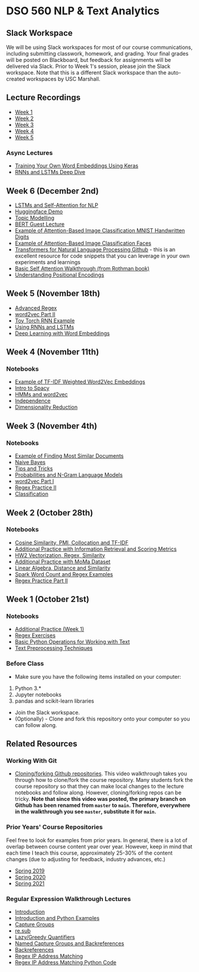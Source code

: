 # DSO 560 NLP & Text Analytics

## Slack Workspace
We will be using Slack workspaces for most of our course communications, including submitting classwork, homework, and grading. Your final grades will be posted on Blackboard, but feedback for assignments will be delivered via Slack. Prior to Week 1's session, please join the Slack workspace. Note that this is a different Slack workspace than the auto-created workspaces by USC Marshall.

## Lecture Recordings

* [Week 1](https://usc.zoom.us/rec/play/i9q72Uol1BqbQw2iyhd9I7C0tSX3KPjWB677-bwhc5i3-bqvp_9xf6YqXg3Mg5eGSW_BUeDEsZewOW2B.9yPxFWnos7QijTmJ)
* [Week 2](https://usc.zoom.us/rec/play/TMQshGcQb6r2YGcsqcOG8-DqEWnGrMLrfEZtCLt4E3eooyFQGchfM9g68qX70MUm10biLeJQA6m5s6ob.8MhTgxKQ15nY4qk6)
* [Week 3](https://usc.zoom.us/rec/share/vSqe6DlTqwzs0Ds9Wwz0KLi7iXXghkXZ65XgVMYL8aswrssbXWW-Gv73S_XIzsrD.atOxC1h988qD3fMc?startTime=1636075860000)
* [Week 4](https://usc.zoom.us/rec/share/mqmq18bajNS_naTmocvEPNPHxbLGikx0NeFutHPIxmVa-cc1wwSGnnlDDSPsNJwK.WsYJfCSEzpt_5J-I?startTime=1636684277000)
* [Week 5](https://usc.zoom.us/rec/share/EjWVPf9SSR3hJ4vHPZ8emZfVJe5Mdq0wAhj0WP4s2zWMLVX-TEuOY8x5pp2jE_GG.m54LnZjuMmGNY4z2?startTime=1637289063000)

### Async Lectures

* [Training Your Own Word Embeddings Using Keras](https://youtu.be/Wp-Wb456kSU)
* [RNNs and LSTMs Deep Dive](https://youtu.be/Bt9zoPMzZZQ)

## Week 6 (December 2nd)
- [LSTMs and Self-Attention for NLP](https://colab.research.google.com/drive/1YJ7nFGIyjuyUaUHcTs6HrMXr2QzUXiDc?usp=sharing)
- [Huggingface Demo](https://colab.research.google.com/drive/1kP0VUyBipYV4WXE4JeDGxlU9uZRl9EjY)
- [Topic Modelling](https://colab.research.google.com/drive/1tnH3a_DtbpMlXUr_X09ezOL2c4ekoNfx?usp=sharing)
- [BERT Guest Lecture](https://docs.google.com/presentation/d/1CTYSvuGGCElHVcpA9hvGlPgOT6p1XHeRyy71UaJkUnM/edit#slide=id.g104fc23bf1f_0_30)
- [Example of Attention-Based Image Classification MNIST Handwritten Digits](https://github.com/ychennay/attention-facial-recognition/blob/master/MNIST%20Class%20Activation%20Heatmap%20Example.ipynb)
- [Example of Attention-Based Image Classification Faces](https://github.com/ychennay/attention-facial-recognition/blob/master/Vanilla%20Self%20Attention.ipynb)
- [Transformers for Natural Language Processing Github](https://github.com/PacktPublishing/Transformers-for-Natural-Language-Processing) - this is an excellent resource for code snippets that you can leverage in your own experiments and learnings
- [Basic Self Attention Walkthrough (from Rothman book)](https://colab.research.google.com/drive/1VKcVEULBPYQ42uwMCcNzczmsGXoSGZt1?usp=sharing)
- [Understanding Positional Encodings](https://colab.research.google.com/drive/1P1-SDViNp3NFVQ9Z6NtDIrSjBH7pVCTP?usp=sharing)

## Week 5 (November 18th)

- [Advanced Regex](https://colab.research.google.com/drive/1KWmT7L9UZZ3GkJWQEDp1r9moT1aF8r8M?usp=sharing)
- [word2vec Part II](https://colab.research.google.com/drive/1_Hht2TlvDT5QFZ-XGUX1LHPJF3A0JUPO?usp=sharing)
- [Toy Torch RNN Example](https://colab.research.google.com/drive/1sZOuotJLZ8ENkZ_EB8BZXoCmS7svnvj3?usp=sharing)
- [Using RNNs and LSTMs](https://colab.research.google.com/drive/1G6bxy1OlHPeVo6zAs8TxvN5du9PHhZQf?usp=sharing)
- [Deep Learning with Word Embeddings](https://colab.research.google.com/drive/1CtQr7n6zp_mDJYpXNRSc3Fqg1JGqN194?usp=sharing)

## Week 4 (November 11th)

### Notebooks
- [Example of TF-IDF Weighted Word2Vec Embeddings](https://colab.research.google.com/drive/1CnN2eGvY4Somcd9gMqj6MZrJahfx-XTx?usp=sharing)
- [Intro to Spacy](https://colab.research.google.com/drive/1mYEIVF--kv6V2JBdNpaKGDmj0UQe0TWF?usp=sharing)
- [HMMs and word2vec](https://colab.research.google.com/drive/1je-7O_CIuRRrbvNabcqJ_oAwKvzu1YlV?usp=sharing)
- [Independence](https://colab.research.google.com/drive/1Pn5vA80ma5meWOH7N-KrhYYFOL956QDM?usp=sharing)
- [Dimensionality Reduction](https://colab.research.google.com/drive/1Q18c1ngdkaGAe4qnAnPJ6qv6tZR7AtSy?usp=sharing)

## Week 3 (November 4th)

### Notebooks
- [Example of Finding Most Similar Documents](https://colab.research.google.com/drive/1fG1T6gMWlL-AQT7bI6TJpLIAHO1G2ESa?usp=sharing)
- [Naive Bayes](https://colab.research.google.com/drive/1J2XfQEafCLQKO4AVVHeqCVg4nyC74E86?usp=sharing)
- [Tips and Tricks](https://colab.research.google.com/drive/1JEj3tF69_B0XSYNyt9Oei4DSxPqVcaad?usp=sharing)
- [Probabilities and N-Gram Language Models](https://colab.research.google.com/drive/11GHEFTywu_uFWFjtecf-mC5PeeXHcEVM?usp=sharing)
- [word2vec Part I](https://colab.research.google.com/drive/1CIAe8e36GTvjw_mytI1_mlFJPqQZU8qB?usp=sharing)
- [Regex Practice II](https://colab.research.google.com/drive/1ejE3FQQ3A98SQGGJWJN6U8JfbNqMBuYm?usp=sharing)
- [Classification](https://colab.research.google.com/drive/1KKJ2kFGXNYiqa8MDtTsLDTJ6cKXCdlJN?usp=sharing)

## Week 2 (October 28th)

### Notebooks
- [Cosine Similarity, PMI, Collocation and TF-IDF](https://colab.research.google.com/drive/1DiVzTkmcvwF0b5Hn_L-YZSkQj-t_hDVU?usp=sharing)
- [Additional Practice with Information Retrieval and Scoring Metrics](https://colab.research.google.com/drive/1Ls90FpBt4UA3epTJJPuvnVgEAyBrJrPt#scrollTo=t7QRI4ZnkdXq)
- [HW2 Vectorization, Regex, Similarity](https://colab.research.google.com/drive/1-PXGdEDlXCwi9BQ0jmZfJOBQ618zGS8K?usp=sharing)
- [Additional Practice with MoMa Dataset](https://colab.research.google.com/drive/1ShrXvEhjYX2UpcWfHZttjwvfkg9sICJM?usp=sharing)
- [Linear Algebra, Distance and Similarity](https://colab.research.google.com/drive/1CrwxdViIf2RFK0hu7rfALviGcAnFsiaZ?usp=sharing)
- [Spark Word Count and Regex Examples](https://databricks-prod-cloudfront.cloud.databricks.com/public/4027ec902e239c93eaaa8714f173bcfc/5232729486082968/1540886924384845/4388619205012290/latest.html)
- [Regex Practice Part II](https://colab.research.google.com/drive/1TqZjdnwHfSYq5UWA5WPBytdqqw-RdlJd?usp=sharing)

## Week 1 (October 21st)

### Notebooks

- [Additional Practice (Week 1)](https://colab.research.google.com/drive/188c831NLwIJDxOq9gNrr8cetRGeLvyR_?usp=sharing)
- [Regex Exercises](https://colab.research.google.com/drive/1HlAVLTZ0S9qbOlp9NuSarBQpbCe9--hx?usp=sharing)
- [Basic Python Operations for Working with Text](https://colab.research.google.com/drive/18ZnVWNOEezUTB8ax7YF2P2xgyvtUUkf3?usp=sharing)
- [Text Preprocessing Techniques](https://colab.research.google.com/drive/16Ojv3l7tY9E3zWfZUxe-FSq7UEs5hfuS?usp=sharing)

### Before Class
* Make sure you have the following items installed on your computer:
1. Python 3.*
2. Jupyter notebooks
3. pandas and scikit-learn libraries

* Join the Slack workspace.
* (Optionally) - Clone and fork this repository onto your computer so you can follow along.

## Related Resources

### Working With Git
* [Cloning/forking Github repositories](https://www.youtube.com/watch?v=vRxUGhMYHGQ). This video walkthrough takes you through how to clone/fork the course repository. Many students fork the course repository so that they can make local changes to the lecture notebooks and follow along. However, cloning/forking repos can be tricky. **Note that since this video was posted, the primary branch on Github has been renamed from `master` to `main`. Therefore, everywhere in the walkthrough you see `master`, substitute it for `main`.**

### Prior Years' Course Repositories

Feel free to look for examples from prior years. In general, there is a lot of overlap between course content year over year. However, keep in mind that each time I teach this course, approximately 25-30% of the content changes (due to adjusting for feedback, industry advances, etc.)

* [Spring 2019](https://github.com/ychennay/dso-599-text-analytics-nlp)
* [Spring 2020](https://github.com/ychennay/dso-560-nlp-and-text-analytics)
* [Spring 2021](https://github.com/ychennay/dso-560-nlp-text-analytics-SPRING-2021)

### Regular Expression Walkthrough Lectures

* [Introduction](https://f.io/WpAXjcQj)
* [Introduction and Python Examples](https://f.io/ehyqpes9)
* [Capture Groups](https://f.io/YCoQRKoi)
* [re.sub](https://f.io/EAloT4hC)
* [Lazy/Greedy Quantifiers](https://f.io/CQAVnXDe)
* [Named Capture Groups and Backreferences](https://f.io/8K2wy10p)
* [Backreferences](https://f.io/tB2ChCKW)
* [Regex IP Address Matching](https://f.io/K2xh2t8p)
* [Regex IP Address Matching Python Code](https://f.io/gQY7XovS)
